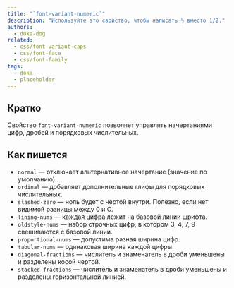 ```yaml
---
title: "`font-variant-numeric`"
description: "Используйте это свойство, чтобы написать ½ вместо 1/2."
authors:
  - doka-dog
related:
  - css/font-variant-caps
  - css/font-face
  - css/font-family
tags:
  - doka
  - placeholder
---
```


## Кратко

Свойство `font-variant-numeric` позволяет управлять начертаниями цифр, дробей и порядковых числительных.

## Как пишется

- `normal` — отключает альтернативное начертание (значение по умолчанию).
- `ordinal` — добавляет дополнительные глифы для порядковых числительных.
- `slashed-zero` — ноль будет с чертой внутри. Полезно, если нет видимой разницы между 0 и О.
- `lining-nums` — каждая цифра лежит на базовой линии шрифта.
- `oldstyle-nums` — набор строчных цифр, в котором 3, 4, 7, 9 свешиваются с базовой линии.
- `proportional-nums` — допустима разная ширина цифр.
- `tabular-nums` — одинаковая ширина каждой цифры.
- `diagonal-fractions` — числитель и знаменатель в дроби уменьшены и разделены косой чертой.
- `stacked-fractions` — числитель и знаменатель в дроби уменьшены и разделены горизонтальной линией.
